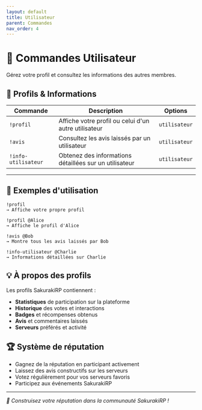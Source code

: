 ```yaml
---
layout: default
title: Utilisateur
parent: Commandes
nav_order: 4
---
```


# 👤 Commandes Utilisateur

Gérez votre profil et consultez les informations des autres membres.

## 👤 Profils & Informations

| Commande | Description | Options |
|----------|-------------|---------|
| `!profil` | Affiche votre profil ou celui d'un autre utilisateur | `utilisateur` |
| `!avis` | Consultez les avis laissés par un utilisateur | `utilisateur` |
| `!info-utilisateur` | Obtenez des informations détaillées sur un utilisateur | `utilisateur` |

---

## 📝 Exemples d'utilisation

```
!profil
→ Affiche votre propre profil

!profil @Alice
→ Affiche le profil d'Alice

!avis @Bob
→ Montre tous les avis laissés par Bob

!info-utilisateur @Charlie
→ Informations détaillées sur Charlie
```

## 💡 À propos des profils

Les profils SakurakiRP contiennent :
- **Statistiques** de participation sur la plateforme
- **Historique** des votes et interactions
- **Badges** et récompenses obtenus
- **Avis** et commentaires laissés
- **Serveurs** préférés et activité

## 🏆 Système de réputation

- Gagnez de la réputation en participant activement
- Laissez des avis constructifs sur les serveurs
- Votez régulièrement pour vos serveurs favoris
- Participez aux événements SakurakiRP

---
*👤 Construisez votre réputation dans la communauté SakurakiRP !*
